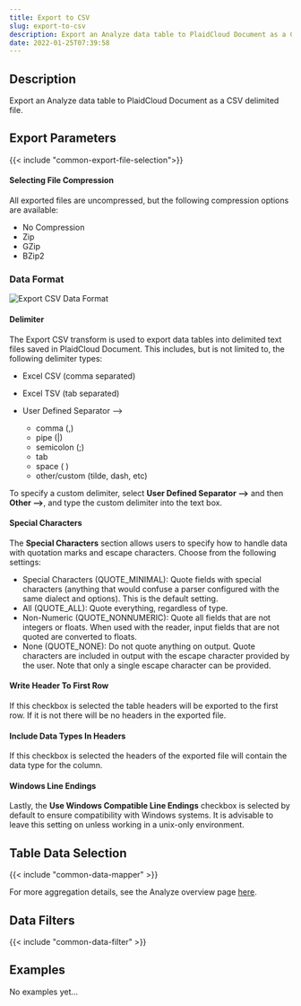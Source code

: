 ```yaml
---
title: Export to CSV
slug: export-to-csv
description: Export an Analyze data table to PlaidCloud Document as a CSV delimited file
date: 2022-01-25T07:39:58
---
```



## Description


Export an Analyze data table to PlaidCloud Document as a CSV delimited file.



## Export Parameters




{{< include "common-export-file-selection">}}

#### Selecting File Compression

All exported files are uncompressed, but the following compression options are available:

* No Compression
* Zip
* GZip
* BZip2



### Data Format

![Export CSV Data Format](/images/export_file_csv_data_format.png)



#### Delimiter
The Export CSV transform is used to export data tables into delimited text files saved in PlaidCloud Document. This includes, but is not limited to, the following delimiter types:


* Excel CSV (comma separated)
* Excel TSV (tab separated)
* User Defined Separator –>


	+ comma (,)
	+ pipe (|)
	+ semicolon (;)
	+ tab
	+ space ( )
	+ other/custom (tilde, dash, etc)

To specify a custom delimiter, select **User Defined Separator –>** and then **Other –>**, and type the custom delimiter into the text box.


#### Special Characters

The **Special Characters** section allows users to specify how to handle data with quotation marks and escape characters. Choose from the following settings:

* Special Characters (QUOTE_MINIMAL): Quote fields with special characters (anything that would confuse a parser configured with the same dialect and options). This is the default setting.
* All (QUOTE_ALL): Quote everything, regardless of type.
* Non-Numeric (QUOTE_NONNUMERIC): Quote all fields that are not integers or floats. When used with the reader, input fields that are not quoted are converted to floats.
* None (QUOTE_NONE): Do not quote anything on output. Quote characters are included in output with the escape character provided by the user. Note that only a single escape character can be provided.

#### Write Header To First Row
If this checkbox is selected the table headers will be exported to the first row. If it is not there will be no headers in the exported file.

#### Include Data Types In Headers
If this checkbox is selected the headers of the exported file will contain the data type for the column.

#### Windows Line Endings

Lastly, the **Use Windows Compatible Line Endings** checkbox is selected by default to ensure compatibility with Windows systems. It is advisable to leave this setting on unless working in a unix-only environment.




## Table Data Selection

{{< include "common-data-mapper" >}}




For more aggregation details, see the Analyze overview page [here](/docs/workflow-steps/common/aggregation).



## Data Filters


{{< include "common-data-filter" >}}






## Examples


No examples yet...
